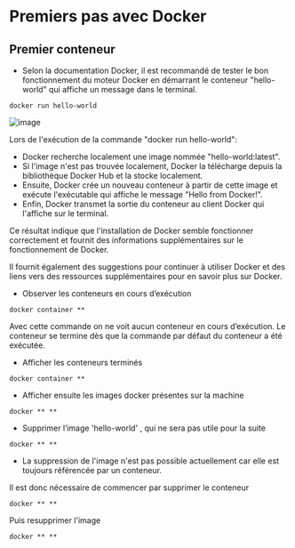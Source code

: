 # Premiers pas avec Docker
## Premier conteneur

- Selon la documentation Docker, il est recommandé de tester le bon fonctionnement du moteur Docker en démarrant le conteneur "hello-world" qui affiche un message dans le terminal.

```
docker run hello-world
```

![image](https://user-images.githubusercontent.com/123757632/230086152-916f29e7-2d6a-4832-9a8d-e0dd04356279.png)

Lors de l'exécution de la commande "docker run hello-world": 
- Docker recherche localement une image nommée "hello-world:latest".
- Si l'image n'est pas trouvée localement, Docker la télécharge depuis la bibliothèque Docker Hub et la stocke localement. 
- Ensuite, Docker crée un nouveau conteneur à partir de cette image et exécute l'exécutable qui affiche le message "Hello from Docker!". 
- Enfin, Docker transmet la sortie du conteneur au client Docker qui l'affiche sur le terminal. 

Ce résultat indique que l'installation de Docker semble fonctionner correctement et fournit des informations supplémentaires sur le fonctionnement de Docker.

Il fournit également des suggestions pour continuer à utiliser Docker et des liens vers des ressources supplémentaires pour en savoir plus sur Docker.

- Observer les conteneurs en cours d’exécution

```
docker container **
```

Avec cette commande on ne voit aucun conteneur en cours d’exécution. Le conteneur se termine dès que la commande par défaut du conteneur a été exécutée.

- Afficher les conteneurs terminés 

```
docker container **
```

- Afficher ensuite les images docker présentes sur la machine

```
docker ** ** 
```

- Supprimer l’image 'hello-world' , qui ne sera pas utile pour la suite

```
docker ** **
```

- La suppression de l'image n'est pas possible actuellement car elle est toujours référencée par un conteneur.

Il est donc nécessaire de commencer par supprimer le conteneur

```
docker ** ** 
```
Puis resupprimer l'image

```
docker ** ** 
```
